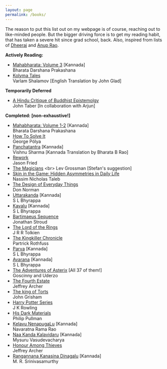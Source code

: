 ```yaml
---
layout: page
permalink: /books/
---
```

The reason to put this list out on my webpage is of course, reaching out to like-minded people. 
But the bigger driving force is to get my reading habit, that has taken a severe hit since grad school, back. 
Also, inspired from lists of [Dheeraj](https://dheerajmn.mit.edu/personal/) and [Anup Rao](https://homes.cs.washington.edu/~anuprao/books.html).

<b> Actively Reading: </b>

- [Mahabharata: Volume 3](https://www.amazon.in/Shree-Math-Mahabharata-Bharatha-Prakashana/dp/B077R88KW6) [Kannada] <br>
Bharata Darshana Prakashana
- [Kolyma Tales](https://en.wikipedia.org/wiki/The_Kolyma_Tales) <br>
Varlam Shalamov [English Translation by John Glad] <br>

<b> Temporarily Deferred </b>

- [A Hindu Critique of Buddhist Epistemolgy](https://www.amazon.com/Hindu-Critique-Buddhist-Epistemology-Determination/dp/0415648319) <br>
John Taber [In collaboration with Arjun] 

<b> Completed: [non-exhaustive!] </b> 

- [Mahabharata: Volume 1-2](https://www.amazon.in/Shree-Math-Mahabharata-Bharatha-Prakashana/dp/B077R88KW6) [Kannada] <br>
Bharata Darshana Prakashana
- [How To Solve It](https://en.wikipedia.org/wiki/How_to_Solve_It) <br>
George Pólya <br> 
- [Panchatantra](https://raobharata.wordpress.com/tag/panchatantra-kannada-translation/) [Kannada] <br>
Vishnu Sharma [Kannada Translation by Bharata B Rao] <br> 
- [Rework](https://www.amazon.com/Rework-Jason-Fried/dp/0307463745) <br>
Jason Fried
- [The Magicians](https://en.wikipedia.org/wiki/The_Magicians_(Grossman_novel)) <br>
Lev Grossman [Stefan's suggestion] 
- [Skin in the Game: Hidden Asymmetries in Daily Life](https://www.penguinrandomhouse.com/books/537828/skin-in-the-game-by-nassim-nicholas-taleb/9780425284629/) <br> 
Nassim Nicholas Taleb
- [The Design of Everyday Things](https://en.wikipedia.org/wiki/The_Design_of_Everyday_Things) <br>
Don Norman
- [Uttarakanda](https://en.wikipedia.org/wiki/Uttarakaanda_(novel)) [Kannada] <br>
S L Bhyrappa
- [Kavalu](https://en.wikipedia.org/wiki/Kavalu) [Kannada] <br>
S L Bhyrappa
- [Bartimaeus Sequence](https://en.wikipedia.org/wiki/Bartimaeus_Sequence) <br>
Jonathan Stroud
- [The Lord of the Rings](https://en.wikipedia.org/wiki/The_Lord_of_the_Rings) <br>
J R R Tolkien
- [The Kingkiller Chronicle](https://en.wikipedia.org/wiki/The_Kingkiller_Chronicle) <br>
Partrick Rothfuss
- [Parva](https://en.wikipedia.org/wiki/Parva_(novel)) [Kannada] <br>
S L Bhyrappa
- [Avarana](https://en.wikipedia.org/wiki/Aavarana) [Kannada] <br>
S L Bhyrappa 
- [The Adventures of Asterix](https://en.wikipedia.org/wiki/Asterix) [All 37 of them!] <br>
Goscinny and Uderzo
- [The Fourth Estate](https://en.wikipedia.org/wiki/The_Fourth_Estate_(novel)) <br> 
Jeffrey Archer
- [The king of Torts](https://en.wikipedia.org/wiki/The_King_of_Torts) <br>
John Grisham
- [Harry Potter Series](https://www.goodreads.com/series/45175-harry-potter) <br>
J K Rowling
- [His Dark Materials](https://en.wikipedia.org/wiki/His_Dark_Materials) <br>
Philip Pullman
- [Kelavu NenapugaLu](https://www.sapnaonline.com/books/kelavu-nenapugalu-navaratna-rama-1234011395-5551234011393) [Kannada] <br>
Navaratna Rama Rao
- [Naa Kanda Kalavidaru](https://books.google.com/books/about/With_Masters_of_Melody.html?id=DnzxZwEACAAJ) [Kannada] <br>
Mysuru Vasudevacharya
- [Honour Among Thieves](https://en.wikipedia.org/wiki/Honour_Among_Thieves) <br>
Jeffrey Archer
- [Rangannana Kanasina Dinagalu](https://en.wikipedia.org/wiki/Rangannana_Kanasina_Dinagalu) [Kannada] <br>
M. R. Srinivasamurthy
